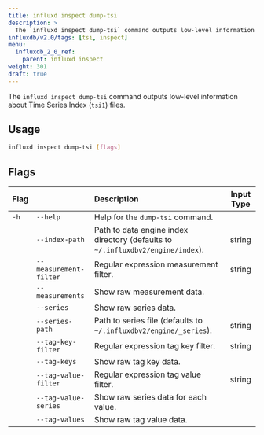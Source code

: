 ```yaml
---
title: influxd inspect dump-tsi
description: >
  The `influxd inspect dump-tsi` command outputs low-level information about `tsi1` files.
influxdb/v2.0/tags: [tsi, inspect]
menu:
  influxdb_2_0_ref:
    parent: influxd inspect
weight: 301
draft: true
---
```


The `influxd inspect dump-tsi` command outputs low-level information about
Time Series Index (`tsi1`) files.

## Usage
```sh
influxd inspect dump-tsi [flags]
```

## Flags
| Flag |                        | Description                                                                     | Input Type |
|:---- |:---                    |:-----------                                                                     |:----------:|
| `-h` | `--help`               | Help for the `dump-tsi` command.                                                |            |
|      | `--index-path`         | Path to data engine index directory (defaults to `~/.influxdbv2/engine/index`). | string     |
|      | `--measurement-filter` | Regular expression measurement filter.                                          | string     |
|      | `--measurements`       | Show raw measurement data.                                                      |            |
|      | `--series`             | Show raw series data.                                                           |            |
|      | `--series-path`        | Path to series file (defaults to `~/.influxdbv2/engine/_series`).               | string     |
|      | `--tag-key-filter`     | Regular expression tag key filter.                                              | string     |
|      | `--tag-keys`           | Show raw tag key data.                                                          |            |
|      | `--tag-value-filter`   | Regular expression tag value filter.                                            | string     |
|      | `--tag-value-series`   | Show raw series data for each value.                                            |            |
|      | `--tag-values`         | Show raw tag value data.                                                        |            |
